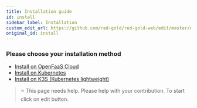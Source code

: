 ```yaml
---
title: Installation guide
id: install
sidebar_label: Installation
custom_edit_url: https://github.com/red-gold/red-gold-web/edit/master/docs/social/ui_reference/actions.md
original_id: install
---
```


### Please choose your installation method

- [Install on OpenFaaS Cloud](https://red-gold.tech/docs/en/social/cloud/install_ofc/)
- [Install on Kubernetes](https://red-gold.tech/docs/en/social/cloud/install_k8s/)
- [Install on K3S (Kubernetes lightweight)](https://red-gold.tech/docs/en/social/cloud/install_k3s/)


> ⭐️ This page needs help. Please help with your contribution. To start click on edit button.
